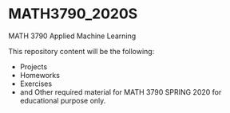 # MATH3790_2020S

MATH 3790 Applied Machine Learning 

This repository content will be the following:
  - Projects
  - Homeworks
  - Exercises
  - and Other required material for MATH 3790 SPRING 2020 for educational purpose only.
